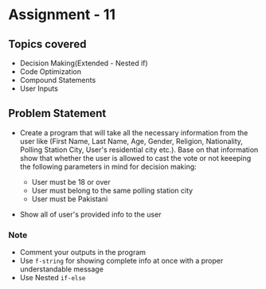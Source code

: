 # Assignment - 11

## Topics covered

- Decision Making(Extended - Nested if)
- Code Optimization
- Compound Statements
- User Inputs


## Problem Statement

- Create a program that will take all the necessary information from the user like (First Name, Last Name, Age, Gender, Religion, Nationality, Polling Station City, User's residential city etc.). Base on that information show that whether the user is allowed to cast the vote or not keeeping the following parameters in mind for decision making:
  - User must be 18 or over
  - User must belong to the same polling station city
  - User must be Pakistani

- Show all of user's provided info to the user

### Note

- Comment your outputs in the program
- Use `f-string` for showing complete info at once with a proper understandable message
- Use Nested `if-else`
